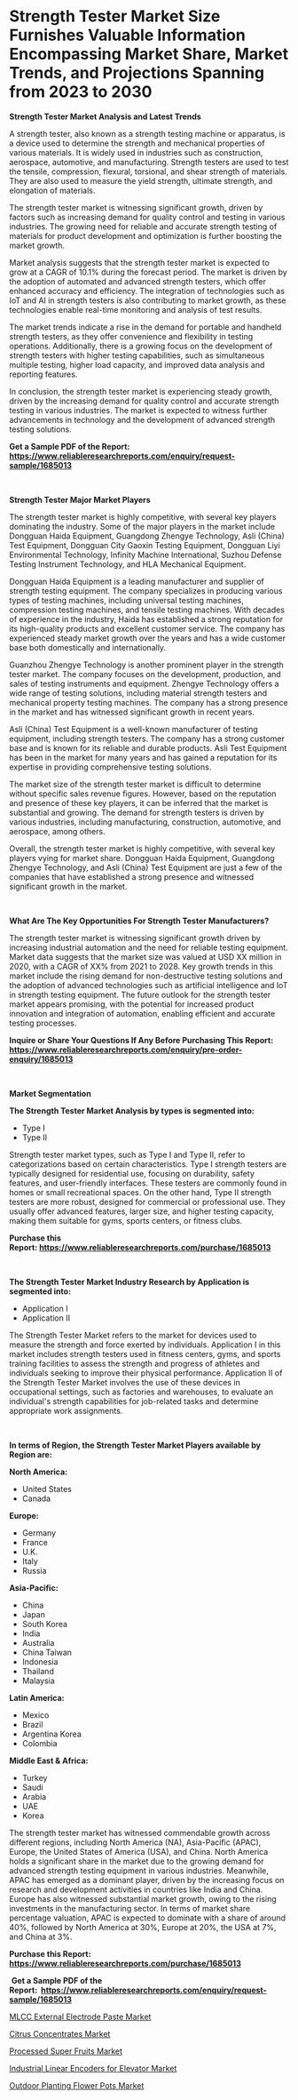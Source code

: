 <p><h1>Strength Tester Market Size Furnishes Valuable Information Encompassing Market Share, Market Trends, and Projections Spanning from 2023 to 2030</h1></p><p><strong>Strength Tester Market Analysis and Latest Trends</strong></p>
<p><p>A strength tester, also known as a strength testing machine or apparatus, is a device used to determine the strength and mechanical properties of various materials. It is widely used in industries such as construction, aerospace, automotive, and manufacturing. Strength testers are used to test the tensile, compression, flexural, torsional, and shear strength of materials. They are also used to measure the yield strength, ultimate strength, and elongation of materials.</p><p>The strength tester market is witnessing significant growth, driven by factors such as increasing demand for quality control and testing in various industries. The growing need for reliable and accurate strength testing of materials for product development and optimization is further boosting the market growth.</p><p>Market analysis suggests that the strength tester market is expected to grow at a CAGR of 10.1% during the forecast period. The market is driven by the adoption of automated and advanced strength testers, which offer enhanced accuracy and efficiency. The integration of technologies such as IoT and AI in strength testers is also contributing to market growth, as these technologies enable real-time monitoring and analysis of test results.</p><p>The market trends indicate a rise in the demand for portable and handheld strength testers, as they offer convenience and flexibility in testing operations. Additionally, there is a growing focus on the development of strength testers with higher testing capabilities, such as simultaneous multiple testing, higher load capacity, and improved data analysis and reporting features.</p><p>In conclusion, the strength tester market is experiencing steady growth, driven by the increasing demand for quality control and accurate strength testing in various industries. The market is expected to witness further advancements in technology and the development of advanced strength testing solutions.</p></p>
<p><strong>Get a Sample PDF of the Report:&nbsp; <a href="https://www.reliableresearchreports.com/enquiry/request-sample/1685013">https://www.reliableresearchreports.com/enquiry/request-sample/1685013</a></strong></p>
<p>&nbsp;</p>
<p><strong>Strength Tester Major Market Players</strong></p>
<p><p>The strength tester market is highly competitive, with several key players dominating the industry. Some of the major players in the market include Dongguan Haida Equipment, Guangdong Zhengye Technology, Asli (China) Test Equipment, Dongguan City Gaoxin Testing Equipment, Dongguan Liyi Environmental Technology, Infinity Machine International, Suzhou Defense Testing Instrument Technology, and HLA Mechanical Equipment.</p><p>Dongguan Haida Equipment is a leading manufacturer and supplier of strength testing equipment. The company specializes in producing various types of testing machines, including universal testing machines, compression testing machines, and tensile testing machines. With decades of experience in the industry, Haida has established a strong reputation for its high-quality products and excellent customer service. The company has experienced steady market growth over the years and has a wide customer base both domestically and internationally.</p><p>Guanzhou Zhengye Technology is another prominent player in the strength tester market. The company focuses on the development, production, and sales of testing instruments and equipment. Zhengye Technology offers a wide range of testing solutions, including material strength testers and mechanical property testing machines. The company has a strong presence in the market and has witnessed significant growth in recent years.</p><p>Asli (China) Test Equipment is a well-known manufacturer of testing equipment, including strength testers. The company has a strong customer base and is known for its reliable and durable products. Asli Test Equipment has been in the market for many years and has gained a reputation for its expertise in providing comprehensive testing solutions.</p><p>The market size of the strength tester market is difficult to determine without specific sales revenue figures. However, based on the reputation and presence of these key players, it can be inferred that the market is substantial and growing. The demand for strength testers is driven by various industries, including manufacturing, construction, automotive, and aerospace, among others.</p><p>Overall, the strength tester market is highly competitive, with several key players vying for market share. Dongguan Haida Equipment, Guangdong Zhengye Technology, and Asli (China) Test Equipment are just a few of the companies that have established a strong presence and witnessed significant growth in the market.</p></p>
<p>&nbsp;</p>
<p><strong>What Are The Key Opportunities For Strength Tester Manufacturers?</strong></p>
<p><p>The strength tester market is witnessing significant growth driven by increasing industrial automation and the need for reliable testing equipment. Market data suggests that the market size was valued at USD XX million in 2020, with a CAGR of XX% from 2021 to 2028. Key growth trends in this market include the rising demand for non-destructive testing solutions and the adoption of advanced technologies such as artificial intelligence and IoT in strength testing equipment. The future outlook for the strength tester market appears promising, with the potential for increased product innovation and integration of automation, enabling efficient and accurate testing processes.</p></p>
<p><strong>Inquire or Share Your Questions If Any Before Purchasing This Report: <a href="https://www.reliableresearchreports.com/enquiry/pre-order-enquiry/1685013">https://www.reliableresearchreports.com/enquiry/pre-order-enquiry/1685013</a></strong></p>
<p>&nbsp;</p>
<p><strong>Market Segmentation</strong></p>
<p><strong>The Strength Tester Market Analysis by types is segmented into:</strong></p>
<p><ul><li>Type I</li><li>Type II</li></ul></p>
<p><p>Strength tester market types, such as Type I and Type II, refer to categorizations based on certain characteristics. Type I strength testers are typically designed for residential use, focusing on durability, safety features, and user-friendly interfaces. These testers are commonly found in homes or small recreational spaces. On the other hand, Type II strength testers are more robust, designed for commercial or professional use. They usually offer advanced features, larger size, and higher testing capacity, making them suitable for gyms, sports centers, or fitness clubs.</p></p>
<p><strong>Purchase this Report:&nbsp;<a href="https://www.reliableresearchreports.com/purchase/1685013">https://www.reliableresearchreports.com/purchase/1685013</a></strong></p>
<p>&nbsp;</p>
<p><strong>The Strength Tester Market Industry Research by Application is segmented into:</strong></p>
<p><ul><li>Application I</li><li>Application II</li></ul></p>
<p><p>The Strength Tester Market refers to the market for devices used to measure the strength and force exerted by individuals. Application I in this market includes strength testers used in fitness centers, gyms, and sports training facilities to assess the strength and progress of athletes and individuals seeking to improve their physical performance. Application II of the Strength Tester Market involves the use of these devices in occupational settings, such as factories and warehouses, to evaluate an individual's strength capabilities for job-related tasks and determine appropriate work assignments.</p></p>
<p>&nbsp;</p>
<p><strong>In terms of Region, the Strength Tester Market Players available by Region are:</strong></p>
<p>
    <p> <strong> North America: </strong>
        <ul>
            <li>United States</li>
            <li>Canada</li>
        </ul>
        </p> 
    <p> <strong> Europe: </strong>
        <ul>
            <li>Germany</li>
            <li>France</li>
            <li>U.K.</li>
            <li>Italy</li>
            <li>Russia</li>
        </ul>
        </p> 
    <p> <strong> Asia-Pacific: </strong>
        <ul>
            <li>China</li>
            <li>Japan</li>
            <li>South Korea</li>
            <li>India</li>
            <li>Australia</li>
            <li>China Taiwan</li>
            <li>Indonesia</li>
            <li>Thailand</li>
            <li>Malaysia</li>
        </ul>
        </p> 
    <p> <strong> Latin America: </strong>
        <ul>
            <li>Mexico</li>
            <li>Brazil</li>
            <li>Argentina Korea</li>
            <li>Colombia</li>
        </ul>
        </p> 
    <p> <strong> Middle East & Africa: </strong>
        <ul>
            <li>Turkey</li>
            <li>Saudi</li>
            <li>Arabia</li>
            <li>UAE</li>
            <li>Korea</li>
        </ul>
    </p>
    </p>
<p><p>The strength tester market has witnessed commendable growth across different regions, including North America (NA), Asia-Pacific (APAC), Europe, the United States of America (USA), and China. North America holds a significant share in the market due to the growing demand for advanced strength testing equipment in various industries. Meanwhile, APAC has emerged as a dominant player, driven by the increasing focus on research and development activities in countries like India and China. Europe has also witnessed substantial market growth, owing to the rising investments in the manufacturing sector. In terms of market share percentage valuation, APAC is expected to dominate with a share of around 40%, followed by North America at 30%, Europe at 20%, the USA at 7%, and China at 3%.</p></p>
<p><strong>Purchase this Report: <a href="https://www.reliableresearchreports.com/purchase/1685013">https://www.reliableresearchreports.com/purchase/1685013</a></strong></p>
<p>&nbsp;<strong>Get a Sample PDF of the Report:&nbsp;&nbsp;<a href="https://www.reliableresearchreports.com/enquiry/request-sample/1685013">https://www.reliableresearchreports.com/enquiry/request-sample/1685013</a></strong></p>
<p><strong></strong></p>
<p><p><a href="https://www.linkedin.com/pulse/mlcc-external-electrode-paste-market-size-share-global-analysis/">MLCC External Electrode Paste Market</a></p><p><a href="https://github.com/aliciawhite5576/Market-Research-Report-List-1/blob/main/citrus-concentrates-market.md">Citrus Concentrates Market</a></p><p><a href="https://github.com/marloy8/Market-Research-Report-List-1/blob/main/processed-super-fruits-market.md">Processed Super Fruits Market</a></p><p><a href="https://medium.com/@adealoshi97/industrial-linear-encoders-for-elevator-market-insights-into-market-cagr-market-trends-and-a78742c545c7">Industrial Linear Encoders for Elevator Market</a></p><p><a href="https://medium.com/@kcekkboop72786/outdoor-planting-flower-pots-market-share-evolution-and-market-growth-trends-2023-2030-ebc5bc818ed7">Outdoor Planting Flower Pots Market</a></p></p>